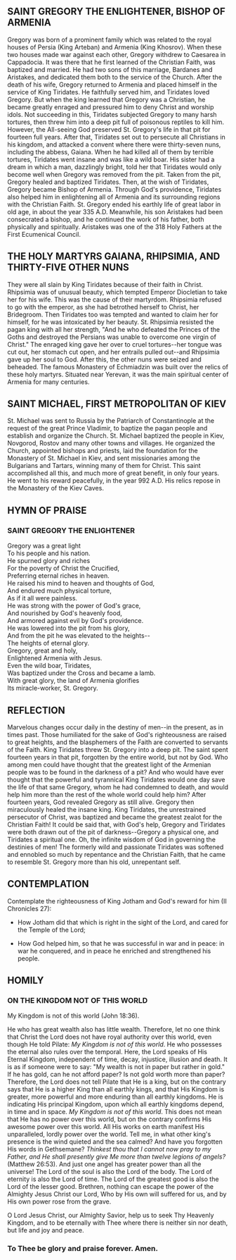 ## SAINT GREGORY THE ENLIGHTENER, BISHOP OF ARMENIA

Gregory was born of a prominent family which was related to the royal houses of Persia (King Arteban) and Armenia (King Khosrov). When these two houses made war against each other, Gregory withdrew to Caesarea in Cappadocia. It was there that he first learned of the Christian Faith, was baptized and married. He had two sons of this marriage, Bardanes and Aristakes, and dedicated them both to the service of the Church. After the death of his wife, Gregory returned to Armenia and placed himself in the service of King Tiridates. He faithfully served him, and Tiridates loved Gregory. But when the king learned that Gregory was a Christian, he became greatly enraged and pressured him to deny Christ and worship idols. Not succeeding in this, Tiridates subjected Gregory to many harsh tortures, then threw him into a deep pit full of poisonous reptiles to kill him. However, the All-seeing God preserved St. Gregory's life in that pit for fourteen full years. After that, Tiridates set out to persecute all Christians in his kingdom, and attacked a convent where there were thirty-seven nuns, including the abbess, Gaiana. When he had killed all of them by terrible tortures, Tiridates went insane and was like a wild boar. His sister had a dream in which a man, dazzlingly bright, told her that Tiridates would only become well when Gregory was removed from the pit. Taken from the pit, Gregory healed and baptized Tiridates. Then, at the wish of Tiridates, Gregory became Bishop of Armenia. Through God's providence, Tiridates also helped him in enlightening all of Armenia and its surrounding regions with the Christian Faith. St. Gregory ended his earthly life of great labor in old age, in about the year 335 A.D. Meanwhile, his son Aristakes had been consecrated a bishop, and he continued the work of his father, both physically and spiritually. Aristakes was one of the 318 Holy Fathers at the First Ecumenical Council.

## THE HOLY MARTYRS GAIANA, RHIPSIMIA, AND THIRTY-FIVE OTHER NUNS

They were all slain by King Tiridates because of their faith in Christ. Rhipsimia was of unusual beauty, which tempted Emperor Diocletian to take her for his wife. This was the cause of their martyrdom. Rhipsimia refused to go with the emperor, as she had betrothed herself to Christ, her Bridegroom. Then Tiridates too was tempted and wanted to claim her for himself, for he was intoxicated by her beauty. St. Rhipsimia resisted the pagan king with all her strength, "And he who defeated the Princes of the Goths and destroyed the Persians was unable to overcome one virgin of Christ." The enraged king gave her over to cruel tortures--her tongue was cut out, her stomach cut open, and her entrails pulled out--and Rhipsimia gave up her soul to God. After this, the other nuns were seized and beheaded. The famous Monastery of Echmiadzin was built over the relics of these holy martyrs. Situated near Yerevan, it was the main spiritual center of Armenia for many centuries.

## SAINT MICHAEL, FIRST METROPOLITAN OF KIEV

St. Michael was sent to Russia by the Patriarch of Constantinople at the request of the great Prince Vladimir, to baptize the pagan people and establish and organize the Church. St. Michael baptized the people in Kiev, Novgorod, Rostov and many other towns and villages. He organized the Church, appointed bishops and priests, laid the foundation for the Monastery of St. Michael in Kiev, and sent missionaries among the Bulgarians and Tartars, winning many of them for Christ. This saint accomplished all this, and much more of great benefit, in only four years. He went to his reward peacefully, in the year 992 A.D. His relics repose in the Monastery of the Kiev Caves.

## HYMN OF PRAISE

### SAINT GREGORY THE ENLIGHTENER

Gregory was a great light  
To his people and his nation.  
He spurned glory and riches  
For the poverty of Christ the Crucified,  
Preferring eternal riches in heaven.  
He raised his mind to heaven and thoughts of God,  
And endured much physical torture,  
As if it all were painless.  
He was strong with the power of God's grace,  
And nourished by God's heavenly food,  
And armored against evil by God's providence.  
He was lowered into the pit from his glory,  
And from the pit he was elevated to the heights--  
The heights of eternal glory.  
Gregory, great and holy,  
Enlightened Armenia with Jesus.  
Even the wild boar, Tiridates,  
Was baptized under the Cross and became a lamb.  
With great glory, the land of Armenia glorifies  
Its miracle-worker, St. Gregory.

## REFLECTION

Marvelous changes occur daily in the destiny of men--in the present, as in times past. Those humiliated for the sake of God's righteousness are raised to great heights, and the blasphemers of the Faith are converted to servants of the Faith. King Tiridates threw St. Gregory into a deep pit. The saint spent fourteen years in that pit, forgotten by the entire world, but not by God. Who among men could have thought that the greatest light of the Armenian people was to be found in the darkness of a pit? And who would have ever thought that the powerful and tyrannical King Tiridates would one day save the life of that same Gregory, whom he had condemned to death, and would help him more than the rest of the whole world could help him? After fourteen years, God revealed Gregory as still alive. Gregory then miraculously healed the insane king. King Tiridates, the unrestrained persecutor of Christ, was baptized and became the greatest zealot for the Christian Faith! It could be said that, with God's help, Gregory and Tiridates were both drawn out of the pit of darkness--Gregory a physical one, and Tiridates a spiritual one. Oh, the infinite wisdom of God in governing the destinies of men! The formerly wild and passionate Tiridates was softened and ennobled so much by repentance and the Christian Faith, that he came to resemble St. Gregory more than his old, unrepentant self.

## CONTEMPLATION

Contemplate the righteousness of King Jotham and God's reward for him (II Chronicles 27):

- How Jotham did that which is right in the sight of the Lord, and cared for the Temple of the Lord;

- How God helped him, so that he was successful in war and in peace: in war he conquered, and in peace he enriched and strengthened his people.

## HOMILY

### ON THE KINGDOM NOT OF THIS WORLD

My Kingdom is not of this world (John 18:36).

He who has great wealth also has little wealth. Therefore, let no one think that Christ the Lord does not have royal authority over this world, even though He told Pilate: *My Kingdom is not of this world*. He who possesses the eternal also rules over the temporal. Here, the Lord speaks of His Eternal Kingdom, independent of time, decay, injustice, illusion and death. It is as if someone were to say: "My wealth is not in paper but rather in gold." If he has gold, can he not afford paper? Is not gold worth more than paper? Therefore, the Lord does not tell Pilate that He is a king, but on the contrary says that He is a higher King than all earthly kings, and that His Kingdom is greater, more powerful and more enduring than all earthly kingdoms. He is indicating His principal Kingdom, upon which all earthly kingdoms depend, in time and in space. *My Kingdom is not of this world*. This does not mean that He has no power over this world, but on the contrary confirms His awesome power over this world. All His works on earth manifest His unparalleled, lordly power over the world. Tell me, in what other king's presence is the wind quieted and the sea calmed? And have you forgotten His words in Gethsemane? *Thinkest thou that I cannot now pray to my Father, and He shall presently give Me more than twelve legions of angels?* (Matthew 26:53). And just one angel has greater power than all the universe! The Lord of the soul is also the Lord of the body. The Lord of eternity is also the Lord of time. The Lord of the greatest good is also the Lord of the lesser good. Brethren, nothing can escape the power of the Almighty Jesus Christ our Lord, Who by His own will suffered for us, and by His own power rose from the grave.

O Lord Jesus Christ, our Almighty Savior, help us to seek Thy Heavenly Kingdom, and to be eternally with Thee where there is neither sin nor death, but life and joy and peace.

### To Thee be glory and praise forever. Amen.
